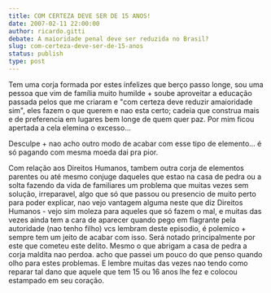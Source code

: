 ```yaml
---
title: COM CERTEZA DEVE SER DE 15 ANOS!
date: 2007-02-11 22:00:00
author: ricardo.gitti
debate: A maioridade penal deve ser reduzida no Brasil?
slug: com-certeza-deve-ser-de-15-anos
status: publish 
type: post
---
```


Tem uma corja formada por estes infelizes que berço passo longe, sou uma pessoa que vim de família muito humilde + soube aproveitar a educação passada pelos que me criaram e "com certeza deve reduzir amaioridade sim", eles fazem o que querem e nao esta certo; cadeia que construa mais e de preferencia em lugares bem longe de quem quer paz. Por mim ficou apertada a cela elemina o excesso...   

Desculpe + nao acho outro modo de acabar com esse tipo de elemento... é só pagando com mesma moeda dai pra pior.  

Com relação aos Direitos Humanos, tambem outra corja de elementos parentes ou até mesmo conjuge daqueles que estao na casa de pedra ou a solta fazendo da vida de familiares um problema que muitas vezes sem solução, irreparavel, algo que só que passou ou presencio de muito perto para poder explicar, nao vejo vantagem alguma neste que diz Direitos Humanos - vejo sim moleza para aqueles que só fazem o mal, e muitas das vezes ainda tem a cara de aparecer quando pego em flagrante pela autoridade (nao tenho filho) vcs lembram deste episodio, é polemico + sempre tem um jeito de acabar com isso. Será notado principalmente por este que cometeu este delito. Mesmo o que abrigam a casa de pedra a corja maldita nao perdoa. acho que passei um pouco do que penso quando olho para estes problemas. E lembre muitas das vezes nao tendo como reparar tal dano que aquele que tem 15 ou 16 anos lhe fez e colocou estampado em seu coração.
